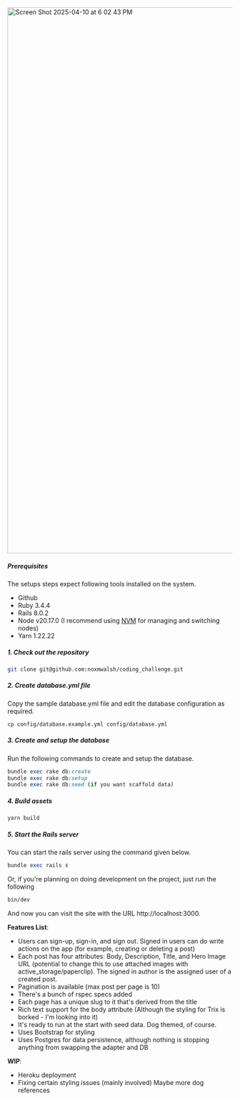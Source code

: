 <img width="1223" alt="Screen Shot 2025-04-10 at 6 02 43 PM" src="https://github.com/user-attachments/assets/4616cba8-3077-49cd-a0b4-1c450f13e1f2" />

##### Prerequisites

The setups steps expect following tools installed on the system.

- Github
- Ruby 3.4.4
- Rails 8.0.2
- Node v20.17.0 (I recommend using [NVM](https://github.com/nvm-sh/nvm) for managing and switching nodes)
- Yarn 1.22.22

##### 1. Check out the repository

```bash
git clone git@github.com:noxmwalsh/coding_challenge.git
```

##### 2. Create database.yml file

Copy the sample database.yml file and edit the database configuration as required.

```bash
cp config/database.example.yml config/database.yml
```

##### 3. Create and setup the database

Run the following commands to create and setup the database.

```ruby
bundle exec rake db:create
bundle exec rake db:setup
bundle exec rake db:seed (if you want scaffold data)
```

##### 4. Build assets

```bash
yarn build
```

##### 5. Start the Rails server

You can start the rails server using the command given below.

```ruby
bundle exec rails s
```

Or, if you're planning on doing development on the project, just run the following

```bash
bin/dev
```

And now you can visit the site with the URL http://localhost:3000.

**Features List**:

* Users can sign-up, sign-in, and sign out.  Signed in users can do write actions on the app (for example, creating or deleting a post)
* Each post has four attributes: Body, Description, Title, and Hero Image URL (potential to change this to use attached images with active_storage/paperclip).  The signed in author is the assigned user of a created post.
* Pagination is available (max post per page is 10)
* There's a bunch of rspec specs added
* Each page has a unique slug to it that's derived from the title
* Rich text support for the body attribute (Although the styling for Trix is borked - I'm looking into it)
* It's ready to run at the start with seed data.  Dog themed, of course.
* Uses Bootstrap for styling
* Uses Postgres for data persistence, although nothing is stopping anything from swapping the adapter and DB

**WIP**:
* Heroku deployment
* Fixing certain styling issues (mainly involved)
Maybe more dog references 
